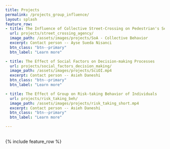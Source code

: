 ```yaml
---
title: Projects
permalink: /projects_group_influence/
layout: splash
feature_row:
- title: The Influence of Collective Street-Crossing on Pedestrian's Sense of Agency
  url: projects/street_crossing_agency/
  image_path: /assets/images/projects/SoA - Collective Behavior
  excerpt: Contact person -- Ayse Sueda Nisanci
  btn_class: "btn--primary"
  btn_label: "Learn more"

- title: The Effect of Social Factors on Decision-making Processes
  url: projects/social_factors_decision_making/
  image_path: /assets/images/projects/SciOI.mp4
  excerpt: Contact person -- Asieh Daneshi
  btn_class: "btn--primary"
  btn_label: "Learn more"

- title: The Effect of Group on Risk-taking Behavior of Individuals
  url: projects/risk_taking_beh/
  image_path: /assets/images/projects/risk_taking_short.mp4
  excerpt: Contact person -- Asieh Daneshi
  btn_class: "btn--primary"
  btn_label: "Learn more"

---
```


<br />
<div class="grid__wrapper">
{% include feature_row %}
</div>
